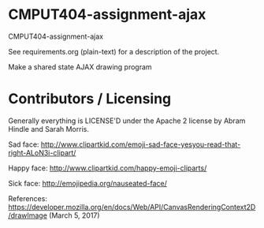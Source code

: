 CMPUT404-assignment-ajax
==============================

CMPUT404-assignment-ajax

See requirements.org (plain-text) for a description of the project.

Make a shared state AJAX drawing program

Contributors / Licensing
========================

Generally everything is LICENSE'D under the Apache 2 license by Abram Hindle and Sarah Morris.

Sad face:
http://www.clipartkid.com/emoji-sad-face-yesyou-read-that-right-ALoN3i-clipart/

Happy face:
http://www.clipartkid.com/happy-emoji-cliparts/

Sick face:
http://emojipedia.org/nauseated-face/

References:
https://developer.mozilla.org/en/docs/Web/API/CanvasRenderingContext2D/drawImage (March 5, 2017)
